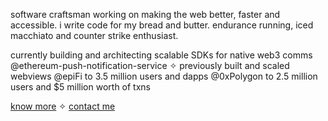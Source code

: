 <p style="align: center;">software craftsman working on making the web better, faster and accessible. i write code for my bread and butter. endurance running, iced macchiato and counter strike enthusiast.</p>

<p style="align: center;">currently building and architecting scalable SDKs for native web3 comms @ethereum-push-notification-service ✧ previously built and scaled webviews @epiFi to 3.5 million users and dapps @0xPolygon to 2.5 million users and $5 million worth of txns</p>

[know more](https://arn4b.vercel.app) ✧
[contact me](https://twitter.com/arn4b_)
